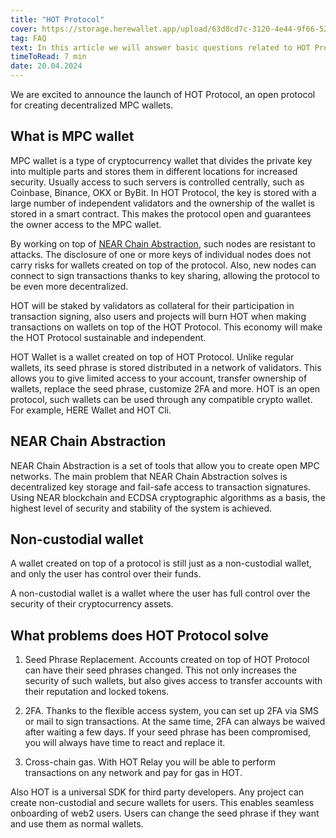 ```yaml
---
title: "HOT Protocol"
cover: https://storage.herewallet.app/upload/63d8cd7c-3120-4e44-9f66-522d7569f2f3.jpg
tag: FAQ
text: In this article we will answer basic questions related to HOT Protocol. What is MPC, Chain Abstraction and what advantages they provide. 
timeToRead: 7 min
date: 20.04.2024
---
```


We are excited to announce the launch of HOT Protocol, 
an open protocol for creating decentralized MPC wallets.

## What is MPC wallet

MPC wallet is a type of cryptocurrency wallet that divides the private 
key into multiple parts and stores them in different locations for increased 
security. Usually access to such servers is controlled centrally, such as Coinbase, 
Binance, OKX or ByBit. In HOT Protocol, the key is stored with a large number of 
independent validators and the ownership of the wallet is stored in a smart contract. 
This makes the protocol open and guarantees the owner access to the MPC wallet.

By working on top of [NEAR Chain Abstraction](https://docs.near.org/abstraction/what-is), 
such nodes are resistant to attacks. The disclosure of one or more keys of individual 
nodes does not carry risks for wallets created on top of the protocol. 
Also, new nodes can connect to sign transactions thanks to key sharing, allowing 
the protocol to be even more decentralized.

HOT will be staked by validators as collateral for their participation in 
transaction signing, also users and projects will burn HOT when making transactions 
on wallets on top of the HOT Protocol. This economy will make the HOT Protocol 
sustainable and independent.

HOT Wallet is a wallet created on top of HOT Protocol. Unlike regular wallets, 
its seed phrase is stored distributed in a network of validators. This allows 
you to give limited access to your account, transfer ownership of wallets, 
replace the seed phrase, customize 2FA and more. HOT is an open protocol, such 
wallets can be used through any compatible crypto wallet. For example, 
HERE Wallet and HOT Cli.

## NEAR Chain Abstraction

NEAR Chain Abstraction is a set of tools that allow you to create open MPC 
networks. The main problem that NEAR Chain Abstraction solves is decentralized 
key storage and fail-safe access to transaction signatures. Using NEAR blockchain 
and ECDSA cryptographic algorithms as a basis, the highest level of security and 
stability of the system is achieved.

## Non-custodial wallet

A wallet created on top of a protocol is still just as a non-custodial wallet, and only the user has control over their funds.

A non-custodial wallet is a wallet where the user has full control over the security of their cryptocurrency assets.

## What problems does HOT Protocol solve

1. Seed Phrase Replacement. Accounts created on top of HOT Protocol can have 
their seed phrases changed. This not only increases the security of such wallets, 
but also gives access to transfer accounts with their reputation and locked tokens.

2. 2FA. Thanks to the flexible access system, you can set up 2FA via SMS or mail to 
sign transactions. At the same time, 2FA can always be waived after waiting a few 
days. If your seed phrase has been compromised, you will always have time to react 
and replace it.

3. Cross-chain gas. With HOT Relay you will be able to perform transactions on any 
network and pay for gas in HOT.

Also HOT is a universal SDK for third party developers. Any project can create 
non-custodial and secure wallets for users. This enables seamless onboarding of 
web2 users. Users can change the seed phrase if they want and use them as normal 
wallets.
